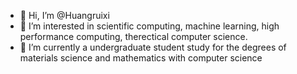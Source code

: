 - 👋 Hi, I’m @Huangruixi
- 👀 I’m interested in scientific computing, machine learning, high performance computing, therectical computer science.
- 🌱 I’m currently a undergraduate student study for the degrees of materials science and mathematics with computer science
